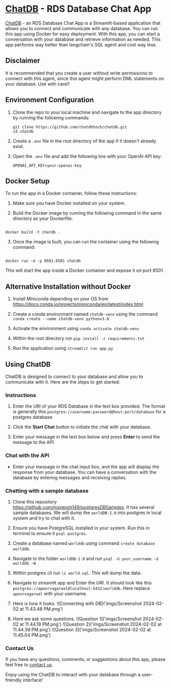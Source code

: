 # [ChatDB](http://chatdb.tech/) - RDS Database Chat App

[ChatDB](http://chatdb.tech/) - an RDS Database Chat App is a Streamlit-based application that allows you to connect and communicate with any database. You can run this app using Docker for easy deployment. With this app, you can start a conversation with your database and retrieve information as needed. This app performs way better than langchain's SQL agent and cost way less.

## Disclaimer

It is recommended that you create a user without write permissions to connect with this agent, since this agent might perform DML statements on your database. Use with care!!


## Environment Configuration

1. Clone the repo to your local machine and navigate to the app directory by running the following commands:

   ```shell
   git clone https://github.com/chatdbtech/chatdb.git
   cd chatdb

   ```

2. Create a `.env` file in the root directory of the app if it doesn't already exist.

3. Open the `.env` file and add the following line with your OpenAI API key:

   ```shell
   OPENAI_API_KEY=your-openai-key
   ```

## Docker Setup

To run the app in a Docker container, follow these instructions:

1. Make sure you have Docker installed on your system.


2. Build the Docker image by running the following command in the same directory as your Dockerfile:

```shell

docker build -t chatdb .

```

3. Once the image is built, you can run the container using the following command:

```shell

docker run -d -p 8501:8501 chatdb

```

This will start the app inside a Docker container and expose it on port 8501.



## Alternative Installation without Docker

1. Install Miniconda depending on your OS from https://docs.conda.io/projects/miniconda/en/latest/index.html

2. Create a conda environment named `chatdb-venv` using the command `conda create --name chatdb-venv python=3.8`

3. Activate the environment using `conda activate chatdb-venv`

4. Within the root directory run `pip install -r requirements.txt`

5. Run the application using `streamlit run app.py`



## Using ChatDB

ChatDB is designed to connect to your database and allow you to communicate with it. Here are the steps to get started:

### Instructions

1. Enter the URI of your RDS Database in the text box provided. The format is generally this `postgres://username:password@host:port/database` for a postgres database.

2. Click the **Start Chat** button to initiate the chat with your database.

3. Enter your message in the text box below and press **Enter** to send the message to the API.

### Chat with the API

- Enter your message in the chat input box, and the app will display the response from your database. You can have a conversation with the database by entering messages and receiving replies.



### Chatting with a sample database

1. Clone this repository https://github.com/morenoh149/postgresDBSamples. It has several sample databases. We will dump the `worldDB-1.0` into postgres in local system and try to chat with it.

2. Ensure you have PostgreSQL installed in your system. Run this in terminal to ensure it `psql postgres`.

3. Create a database named `worlddb` using command `create database worlddb`.

4. Navigate to the folder `worldDB-1.0` and run `psql -U your_username -d worlddb -W`

5. Within postgres cli run `\i world.sql`. This will dump the data.

6. Navigate to streamlit app and Enter the URI. It should look like this `postgres://apoorvagarwal@localhost:5432/worlddb`. Here replace `apoorvagarwal` with your username.

7. Here is how it looks.
![Connecting with DB]('imgs/Screenshot 2024-02-02 at 11.43.48 PM.png')

8. Here we ask some questions.
![Question 1]('imgs/Screenshot 2024-02-02 at 11.44.19 PM.png')
![Question 2]('imgs/Screenshot 2024-02-02 at 11.44.39 PM.png')
![Question 3]('imgs/Screenshot 2024-02-02 at 11.45.04 PM.png')






### Contact Us

If you have any questions, comments, or suggestions about this app, please feel free to [contact us](info@chatdb.tech).

Enjoy using the ChatDB to interact with your database through a user-friendly interface!
